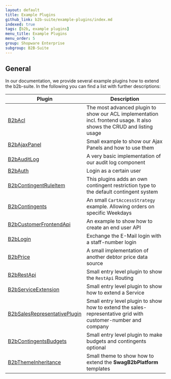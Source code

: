 ```yaml
---
layout: default
title: Example Plugins
github_link: b2b-suite/example-plugins/index.md
indexed: true
tags: [b2b, example plugins]
menu_title: Example Plugins
menu_order: 5
group: Shopware Enterprise
subgroup: B2B-Suite
---
```


## General

In our documentation, we provide several example plugins how to extend the b2b-suite. In the following you can find a list with further descriptions:
 
Plugin                                                                           | Description                                                                                  
---------------------------------------------------------------------------------|--------------------------------------------------------------------------------------------- 
[B2bAcl](/exampleplugins/B2bAcl.zip)                                             | The most advanced plugin to show our ACL implementation incl. frontend usage. It also shows the CRUD and listing usage
[B2bAjaxPanel](/exampleplugins/B2bAjaxPanel.zip)                                 | Small example to show our Ajax Panels and how to use them
[B2bAuditLog](/exampleplugins/B2bAuditLog.zip)                                   | A very basic implementation of our audit log component
[B2bAuth](/exampleplugins/B2bAuth.zip)                                           | Login as a certain user
[B2bContingentRuleItem](/exampleplugins/B2bContingentRuleItem.zip)               | This plugins adds an own contingent restriction type to the default contingent system
[B2bContingents](/exampleplugins/B2bContingents.zip)                             | An small `CartAccessStrategy` example. Allowing orders on specific Weekdays
[B2bCustomerFrontendApi](/exampleplugins/B2bCustomerFrontendApi.zip)             | An example to show how to create an end user API
[B2bLogin](/exampleplugins/B2bLogin.zip)                                         | Exchange the E-Mail login with a staff-number login
[B2bPrice](/exampleplugins/B2bPrice.zip)                                         | A small implementation of another debtor price data source
[B2bRestApi](/exampleplugins/B2bRestApi.zip)                                     | Small entry level plugin to show the `RestApi` Routing
[B2bServiceExtension](/exampleplugins/B2bServiceExtension.zip)                   | Small entry level plugin to show how to extend a Service
[B2bSalesRepresentativePlugin](/exampleplugins/B2bSalesRepresentativePlugin.zip) | Small entry level plugin to show how to extend the sales-representative grid with customer-number and company
[B2bContingentsBudgets](/exampleplugins/B2bContingentsBudgets.zip)               | Small entry level plugin to make budgets and contingents optional
[B2bThemeInheritance](/exampleplugins/B2bThemeInheritance.zip)                   | Small theme to show how to extend the **SwagB2bPlatform** templates
